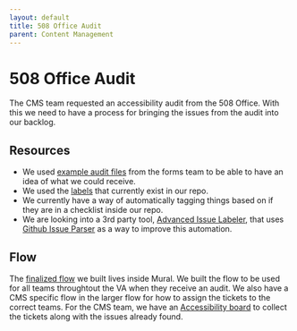 ```yaml
---
layout: default
title: 508 Office Audit
parent: Content Management
---
```


# 508 Office Audit
The CMS team requested an accessibility audit from the 508 Office. With this we need to have a process for bringing the issues from the audit into our backlog.

## Resources
- We used [example audit files](https://github.com/department-of-veterans-affairs/VA.gov-team-forms/blob/main/Accessibility/508-audits.md) from the forms team to be able to have an idea of what we could receive.
- We used the [labels](https://github.com/department-of-veterans-affairs/va.gov-cms/issues/labels) that currently exist in our repo.
- We currently have a way of automatically tagging things based on if they are in a checklist inside our repo.
- We are looking into a 3rd party tool, [Advanced Issue Labeler](https://github.com/redhat-plumbers-in-action/advanced-issue-labeler), that uses [Github Issue Parser](https://github.com/stefanbuck/github-issue-parser) as a way to improve this automation.

## Flow
The [finalized flow](https://app.mural.co/t/departmentofveteransaffairs9999/m/departmentofveteransaffairs9999/1720471253526/cc9496d0c2db0fdb4a631d62be166e71a5ecb613?sender=u974c6e508bd6b6d3906a8513) we built lives inside Mural. We built the flow to be used for all teams throughtout the VA when they receive an audit. We also have a CMS specific flow in the larger flow for how to assign the tickets to the correct teams. For the CMS team, we have an [Accessibility board](https://github.com/orgs/department-of-veterans-affairs/projects/1246/views/1) to collect the tickets along with the issues already found.
